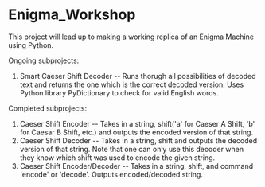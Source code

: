 # Enigma_Workshop

This project will lead up to making a working replica of an Enigma Machine using Python. 

Ongoing subprojects:
1. Smart Caeser Shift Decoder -- Runs thorugh all possibilities of decoded text and returns the one which is the correct decoded version. Uses Python library PyDictionary to check for valid English words.

Completed subprojects:
1. Caeser Shift Encoder -- Takes in a string, shift('a' for Caeser A Shift, 'b' for Caesar B Shift, etc.) and outputs the encoded version of that string. 
2. Caeser Shift Decoder -- Takes in a string, shift and outputs the decoded version of that string. Note that one can only use this decoder when they know which shift was used to encode the given string. 
3. Caeser Shift Encoder/Decoder -- Takes in a string, shift, and command 'encode' or 'decode'. Outputs encoded/decoded string.

